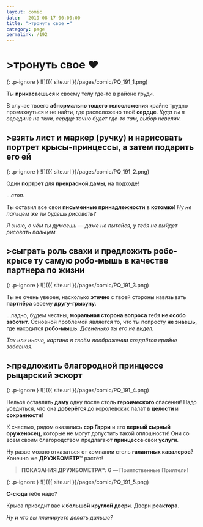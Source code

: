 ```yaml
---
layout: comic
date:   2019-08-17 00:00:00 
title: ">тронуть свое ❤️"
category: page
permalink: /192
---
```

# >тронуть свое ❤️

{: .p-ignore }
![]({{ site.url }}/pages/comic/PQ_191_1.png)

Ты <strong>прикасаешься </strong>к своему телу где-то в районе груди.

В случае твоего <strong>абнормально тощего телосложения</strong> крайне трудно промахнуться и не найти, где расположено твоё <strong>сердце</strong>. <em>Куда ты в середине не ткни, сердце точно будет где-то там, выбор невелик.</em>

## >взять лист и маркер (ручку) и нарисовать портрет крысы-принцессы, а затем подарить его ей

{: .p-ignore }
![]({{ site.url }}/pages/comic/PQ_191_2.png)

Один <strong>портрет </strong>для <strong>прекрасной дамы</strong>, на подходе!

…<em>стоп</em>.

Ты оставил все свои <strong>письменные принадлежности</strong> в <strong>котомке</strong>! <em>Ну не пальцем же ты будешь рисовать?</em>

<em>Я знаю, о чём ты думаешь — даже не пытайся, у тебя не выйдет рисовать пальцем.</em>

## >сыграть роль свахи и предложить робо-крысе ту самую робо-мышь в качестве партнера по жизни

{: .p-ignore }
![]({{ site.url }}/pages/comic/PQ_191_3.png)

Ты не очень уверен, насколько <strong>этично </strong>с твоей стороны навязывать <strong>партнёра </strong>своему <strong>другу-грызуну</strong>.

…ладно, будем честны, <strong>моральная сторона вопроса</strong> тебя <strong>не особо заботит</strong>. Основной проблемой является то, что ты попросту <strong>не знаешь</strong>, где находится <strong>робо-мышь</strong>. <em>Давненько ты его не видел.</em>

<em>Так или иначе, картина в твоём воображении создаётся крайне забавная.</em>

## >предложить благородной принцессе рыцарский эскорт

{: .p-ignore }
![]({{ site.url }}/pages/comic/PQ_191_4.png)

Нельзя оставлять <strong>даму </strong>одну после столь <strong>героического </strong>спасения! Надо убедиться, что она <strong>доберётся </strong>до королевских палат в <strong>целости </strong>и <strong>сохранности</strong>!

К счастью, рядом оказались <strong>сэр Гарри</strong> и его <strong>верный сырный оруженосец</strong>, которые не могут допустить такой оплошности! Они со всем своим благородством предлагают <strong>принцессе </strong>свои <strong>услуги</strong>.

Ну разве можно отказаться от компании столь <strong>галантных кавалеров</strong>? Конечно же <strong>ДРУЖБОМЕТР™ </strong>растёт!

<blockquote><strong>ПОКАЗАНИЯ ДРУЖБОМЕТРА™: 6 </strong>—<strong> </strong>Приятственные Приятели!</blockquote>

{: .p-ignore }
![]({{ site.url }}/pages/comic/PQ_191_5.png)

<strong>С</strong>-<strong>сюда </strong>тебе надо?

Крыса приводит вас к<strong> большой круглой двери</strong>. Двери <strong>реактора</strong>.

<em>Ну и что вы планируете делать дальше?</em>
